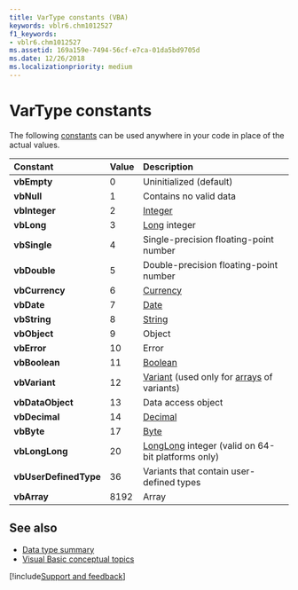 ```yaml
---
title: VarType constants (VBA)
keywords: vblr6.chm1012527
f1_keywords:
- vblr6.chm1012527
ms.assetid: 169a159e-7494-56cf-e7ca-01da5bd9705d
ms.date: 12/26/2018
ms.localizationpriority: medium
---
```



# VarType constants

The following [constants](../../Glossary/vbe-glossary.md#constant) can be used anywhere in your code in place of the actual values.

|Constant|Value|Description|
|:-----|:-----|:-----|
|**vbEmpty**|0|Uninitialized (default)|
|**vbNull**|1|Contains no valid data|
|**vbInteger**|2|[Integer](../../Glossary/vbe-glossary.md#integer-data-type)|
|**vbLong**|3|[Long](../../reference/User-Interface-Help/long-data-type.md) integer|
|**vbSingle**|4|Single-precision floating-point number|
|**vbDouble**|5|Double-precision floating-point number|
|**vbCurrency**|6|[Currency](../../Glossary/vbe-glossary.md#currency-data-type)|
|**vbDate**|7|[Date](../../Glossary/vbe-glossary.md#date-data-type)|
|**vbString**|8|[String](../../Glossary/vbe-glossary.md#string-data-type)|
|**vbObject**|9|Object|
|**vbError**|10|Error|
|**vbBoolean**|11|[Boolean](../../Glossary/vbe-glossary.md#boolean-data-type)|
|**vbVariant**|12|[Variant](../../Glossary/vbe-glossary.md#variant-data-type) (used only for [arrays](../../Glossary/vbe-glossary.md#array) of variants)|
|**vbDataObject**|13|Data access object|
|**vbDecimal**|14|[Decimal](../../Glossary/vbe-glossary.md#decimal-data-type)|
|**vbByte**|17|[Byte](../../Glossary/vbe-glossary.md#byte-data-type)|
|**vbLongLong**|20|[LongLong](../../reference/User-Interface-Help/long-data-type.md) integer (valid on 64-bit platforms only)|
|**vbUserDefinedType**|36|Variants that contain user-defined types|
|**vbArray**|8192|Array|

## See also

- [Data type summary](../../reference/user-interface-help/data-type-summary.md)
- [Visual Basic conceptual topics](../../reference/user-interface-help/visual-basic-conceptual-topics.md)

[!include[Support and feedback](~/includes/feedback-boilerplate.md)]
